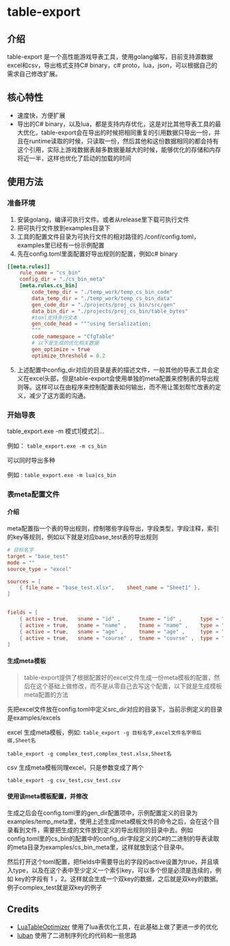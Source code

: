 # table-export

## 介绍
table-export 是一个高性能游戏导表工具，使用golang编写，目前支持源数据excel和csv，导出格式支持C# binary，c# proto，lua，json，可以根据自己的需求自己修改扩展。

## 核心特性

- 速度快，方便扩展
- 导出的C# binary，以及lua，都是支持内存优化，这是对比其他导表工具的最大优化，table-export会在导出的时候把相同重复的引用数据只导出一份，并且在runtime读取的时候，只读取一份，然后其他和这份数据相同的都会持有这个引用，实际上游戏数据表越多数据量越大的时候，能够优化的存储和内存将近一半，这样也优化了启动的加载的时间

## 使用方法

### 准备环境

1. 安装golang，编译可执行文件。或者从release里下载可执行文件
2. 把可执行文件放到examples目录下
3. 工具的配置文件目录为可执行文件的相对路径的./conf/config.toml，examples里已经有一份示例配置
4. 先在config.toml里面配置好导出规则的配置，例如c# binary

```toml
[[meta.rules]]
    rule_name = "cs_bin"
    config_dir = "./cs_bin_meta"
    [meta.rules.cs_bin]
        code_temp_dir = "./temp_work/temp_cs_bin_code"
        data_temp_dir = "./temp_work/temp_cs_bin_data"
        gen_code_dir = "./projects/proj_cs_bin/src/gen"
        data_bin_dir = "./projects/proj_cs_bin/table_bytes"
        #toml支持多行文本
        gen_code_head = """using Serialization;
        """
        code_namespace = "CfgTable"
        # 以下是生成的优化相关数据
        gen_optimize = true
        optimize_threshold = 0.2
```

5. 上述配置中config_dir对应的目录是表的描述文件，一般其他的导表工具会定义在excel头部，但是table-export会使用单独的meta配置来控制表的导出规则等。这样可以在由程序来控制配置表如何输出，而不用让策划帮忙改表的定义，减少了这方面的沟通。

### 开始导表

table_export.exe -m 模式1|模式2|...

例如： `table_export.exe -m cs_bin` 

可以同时导出多种

例如 :  `table_export.exe -m lua|cs_bin` 

### **表meta配置文件**

#### 介绍

meta配置指一个表的导出规则，控制哪些字段导出，字段类型，字段注释，索引的key等规则，例如以下就是对应base_test表的导出规则

```toml
# 目标名字
target = "base_test"
mode = ""
source_type = "excel"

sources = [
    { file_name = "base_test.xlsx",    sheet_name = "Sheet1" },
]


fields = [
    { active = true,   sname = "id" ,      tname = "id" ,      type = "int" ,  		key = 1,    desc = "主id"},
    { active = true,   sname = "name" ,    tname = "name" ,    type = "string",  	key = 0,    desc = "名字"},
    { active = true,   sname = "age" ,     tname = "age" ,     type = "int" ,  		key = 0,    desc = "年龄"},
	{ active = true,   sname = "course" ,  tname = "course" ,  type = "[]int" ,  		key = 0,    desc = "学科"},
]

```

#### 生成meta模板

> table-export提供了根据配置好的excel文件生成一份meta模板的配置，然后在这个基础上做修改，而不是从零自己去写这个配置，以下就是生成模板meta配置的方法

先把excel文件放在config.toml中定义src_dir对应的目录下，当前示例定义的目录是examples/excels

excel 生成meta模板，例如: `table_export -g 目标名字,excel文件名字带后缀,Sheet名` 

```shell
table_export -g complex_test,complex_test.xlsx,Sheet名
```

csv 生成meta模板同理excel，只是参数变成了两个

```shell
table_export -g csv_test,csv_test.csv
```

#### 使用该meta模板配置，并修改

生成之后会在config.toml里的gen_dir配置项中，示例配置定义的目录为examples/temp_meta里，使用上述生成meta模板文件的命令之后，会在这个目录看到文件，需要把生成的文件放到定义的导出规则的目录中去。例如config.toml里的cs_bin的配置中的config_dir字段定义的C#的二进制的导表读取的meta目录为examples/cs_bin_meta里，这样就放到这个目录中。

然后打开这个toml配置，把fields中需要导出的字段的active设置为true，并且填入type，以及在这个表中至少定义一个索引key，可以多个但是必须是连续的，例如 key的字段有 1 ，2。这样就会生成一个双key的数据，之后就是双key的数据。例子complex_test就是双key的例子



## Credits

- [LuaTableOptimizer](https://github.com/lujian101/LuaTableOptimizer) 使用了lua表优化工具，在此基础上做了更进一步的优化
- [luban](https://github.com/focus-creative-games/luban) 使用了二进制序列化的代码和一些思路